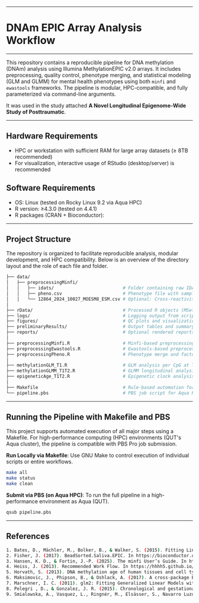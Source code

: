 --------------
# DNAm EPIC Array Analysis Workflow
--------------

This repository contains a reproducible pipeline for DNA methylation (DNAm) analysis using Illumina MethylationEPIC v2.0 arrays. It includes preprocessing, quality control, phenotype merging, and statistical modeling (GLM and GLMM) for mental health phenotypes using both `minfi` and `ewastools` frameworks. The pipeline is modular, HPC-compatible, and fully parameterized via command-line arguments.

It was used in the study attached **A Novel Longitudinal Epigenome-Wide Study of Posttraumatic**. 

--------------
## Hardware Requirements

- HPC or workstation with sufficient RAM for large array datasets (≥ 8TB recommended)
- For visualization, interactive usage of RStudio (desktop/server) is recommended

## Software Requirements

- OS: Linux (tested on Rocky Linux 9.2 via Aqua HPC)
- R version: ≥4.3.0 (tested on 4.4.1)
- R packages (CRAN + Bioconductor):

--------------
## Project Structure
The repository is organized to facilitate reproducible analysis, modular development, and HPC compatibility. Below is an overview of the directory layout and the role of each file and folder.

```bash
├── data/
│   ├── preprocessingMinfi/
│   │   ├── idats/                          # Folder containing raw IDAT files
│   │   ├── pheno.csv                       # Phenotype file with sample metadata
│   │   └── 12864_2024_10027_MOESM8_ESM.csv # Optional: Cross-reactivity comparison reference
│
├── rData/                                  # Processed R objects (MSet, Beta, CN matrices, etc.)
├── logs/                                   # Logging output from script runs
├── figures/                                # QC plots and visualization output
├── preliminaryResults/                     # Output tables and summary statistics
├── reports/                                # Optional rendered reports (e.g., HTML, PDF)
│
├── preprocessingMinfi.R                    # Minfi-based preprocessing pipeline
├── preprocessingEwastools.R                # Ewastools-based preprocessing pipeline
├── preprocessingPheno.R                    # Phenotype merge and factor conversion
│
├── methylationGLM_T1.R                     # GLM analysis per CpG at T1
├── methylationGLMM_T1T2.R                  # GLMM longitudinal analysis (e.g., T1 vs T2)
├── epigeneticAge_T1T2.R                    # Epigenetic clock analysis
│
├── Makefile                                # Rule-based automation for pipeline steps
└── pipeline.pbs                            # PBS job script for Aqua HPC execution
```
--------------
## Running the Pipeline with Makefile and PBS

This project supports automated execution of all major steps using a Makefile. For high-performance computing (HPC) environments (QUT's Aqua cluster), the pipeline is compatible with PBS Pro job submission.

**Run Locally via Makefile**:
Use GNU Make to control execution of individual scripts or entire workflows.

```bash
make all
make status
make clean
```

**Submit via PBS (on Aqua HPC)**: 
To run the full pipeline in a high-performance environment as Aqua (QUT). 

```bash
qsub pipeline.pbs
```

--------------
## References

```bash
1. Bates, D., Mächler, M., Bolker, B., & Walker, S. (2015). Fitting Linear Mixed-Effects Models Usinglme4. Journal of Statistical Software, 67(1). https://doi.org/10.18637/jss.v067.i01 
2. Fisher, J. (2017). BeadSorted.Saliva.EPIC. In https://bioconductor.org/packages/release/data/experiment/vignettes/BeadSorted.Saliva.EPIC/inst/doc/BeadSorted.Saliva.EPIC.html
3. Hansen, K. D., & Fortin, J.-P. (2025). The minfi User’s Guide. In https://bioconductor.org/packages/devel/bioc/vignettes/minfi/inst/doc/minfi.html
4. Heiss, J. (2013). Recommended Work Flow. In https://hhhh5.github.io/ewastools/articles/exemplary_ewas.html
5. Horvath, S. (2013). DNA methylation age of human tissues and cell types. Genome Biol, 14(10), R115. https://doi.org/10.1186/gb-2013-14-10-r115 
6. Maksimovic, J., Phipson, B., & Oshlack, A. (2017). A cross-package Bioconductor workflow for analysing methylation array data. F1000Research, 5. https://f1000research.com/articles/5-1281 
7. Marschner, I. C. (2011). glm2: Fitting Generalized Linear Models with Convergence Problems. R Journal, 3(2), 12-15. https://journal.r-project.org/archive/2011/RJ-2011-012/RJ-2011-012.pdf 
8. Pelegri , D., & Gonzalez, J. R. (2015). Chronological and gestational DNAm age estimation using different methylation-based clocks. In https://bioconductor.org/packages/release/bioc/vignettes/methylclock/inst/doc/methylclock.html
9. Smialowska, A., Vasquez, L., Ringnér, M., Elsässer, S., Navarro Luzón, C., Nordlund, J., Metzger, A., Contreras‐López, O., Westholm, J., Van Hoef, V., Dethlefsen, O., & 10. Ewels, P. (2025). DNA Methylation: Array Workflow. In https://nbis-workshop-epigenomics.readthedocs.io/en/latest/content/tutorials/methylationArray/Array_Tutorial.html#gene-ontology-testing
```



